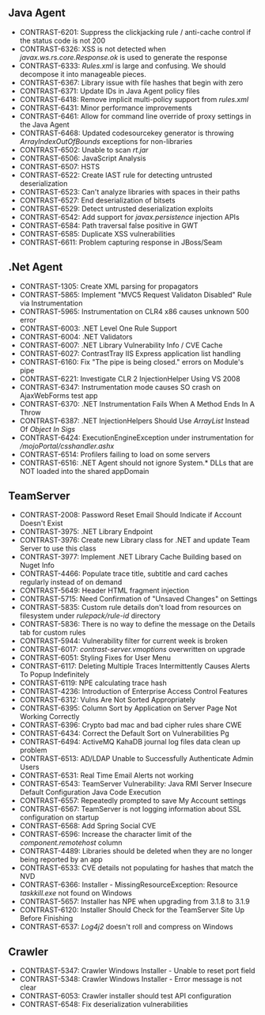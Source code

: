 <!--
title: "Contrast 3.2.2 - November 2015"
description: "Contrast 3.2.2 November 2015"
-->

## Java Agent
* CONTRAST-6201: Suppress the clickjacking rule / anti-cache control if the status code is not 200
* CONTRAST-6326: XSS is not detected when *javax.ws.rs.core.Response.ok* is used to generate the response
* CONTRAST-6333: *Rules.xml* is large and confusing. We should decompose it into manageable pieces.
* CONTRAST-6367: Library issue with file hashes that begin with zero
* CONTRAST-6371: Update IDs in Java Agent policy files
* CONTRAST-6418: Remove implicit multi-policy support from *rules.xml*
* CONTRAST-6431: Minor performance improvements
* CONTRAST-6461: Allow for command line override of proxy settings in the Java Agent
* CONTRAST-6468: Updated codesourcekey generator is throwing *ArrayIndexOutOfBounds* exceptions for non-libraries
* CONTRAST-6502: Unable to scan *rt.jar*
* CONTRAST-6506: JavaScript Analysis
* CONTRAST-6507: HSTS
* CONTRAST-6522: Create IAST rule for detecting untrusted deserialization
* CONTRAST-6523: Can't analyze libraries with spaces in their paths
* CONTRAST-6527: End deserialization of bitsets
* CONTRAST-6529: Detect untrusted deserialization exploits
* CONTRAST-6542: Add support for *javax.persistence* injection APIs
* CONTRAST-6584: Path traversal false positive in GWT
* CONTRAST-6585: Duplicate XSS vulnerabilities
* CONTRAST-6611: Problem capturing response in JBoss/Seam

## .Net Agent
* CONTRAST-1305: Create XML parsing for propagators
* CONTRAST-5865: Implement "MVC5 Request Validaton Disabled" Rule via Instrumentation
* CONTRAST-5965: Instrumentation on CLR4 x86 causes unknown 500 error
* CONTRAST-6003: .NET Level One Rule Support
* CONTRAST-6004: .NET Validators
* CONTRAST-6007: .NET Library Vulnerability Info / CVE Cache
* CONTRAST-6027: ContrastTray IIS Express application list handling
* CONTRAST-6160: Fix "The pipe is being closed." errors on Module's pipe
* CONTRAST-6221: Investigate CLR 2 InjectionHelper Using VS 2008
* CONTRAST-6347: Instrumentation mode causes SO crash on AjaxWebForms test app
* CONTRAST-6370: .NET Instrumentation Fails When A Method Ends In A Throw
* CONTRAST-6387: .NET InjectionHelpers Should Use *ArrayList* Instead Of *Object In Sigs*
* CONTRAST-6424: ExecutionEngineException under instrumentation for */mojoPortal/csshandler.ashx*
* CONTRAST-6514: Profilers failing to load on some servers
* CONTRAST-6516: .NET Agent should not ignore System.* DLLs that are NOT loaded into the shared appDomain

## TeamServer
* CONTRAST-2008: Password Reset Email Should Indicate if Account Doesn't Exist
* CONTRAST-3975: .NET Library Endpoint
* CONTRAST-3976: Create new Library class for .NET and update Team Server to use this class
* CONTRAST-3977: Implement .NET Library Cache Building based on Nuget Info
* CONTRAST-4466: Populate trace title, subtitle and card caches regularly instead of on demand
* CONTRAST-5649: Header HTML fragment injection
* CONTRAST-5715: Need Confirmation of "Unsaved Changes" on Settings
* CONTRAST-5835: Custom rule details don't load from resources on filesystem under *rulepack/rule-id* directory
* CONTRAST-5836: There is no way to define the message on the Details tab for custom rules
* CONTRAST-5944: Vulnerability filter for current week is broken
* CONTRAST-6017: *contrast-server.vmoptions* overwritten on upgrade
* CONTRAST-6051: Styling Fixes for User Menu
* CONTRAST-6117: Deleting Multiple Traces Intermittently Causes Alerts To Popup Indefinitely
* CONTRAST-6119: NPE calculating trace hash
* CONTRAST-4236: Introduction of Enterprise Access Control Features
* CONTRAST-6312: Vulns Are Not Sorted Appropriately
* CONTRAST-6395: Column Sort by Application on Server Page Not Working Correctly
* CONTRAST-6396: Crypto bad mac and bad cipher rules share CWE
* CONTRAST-6434: Correct the Default Sort on Vulnerabilities Pg
* CONTRAST-6494: ActiveMQ KahaDB journal log files data clean up problem
* CONTRAST-6513: AD/LDAP Unable to Successfully Authenticate Admin Users
* CONTRAST-6531: Real Time Email Alerts not working
* CONTRAST-6543: TeamServer Vulnerability: Java RMI Server Insecure Default Configuration Java Code Execution
* CONTRAST-6557: Repeatedly prompted to save My Account settings
* CONTRAST-6567: TeamServer is not logging information about SSL configuration on startup
* CONTRAST-6568: Add Spring Social CVE
* CONTRAST-6596: Increase the character limit of the *component.remotehost* column
* CONTRAST-4489: Libraries should be deleted when they are no longer being reported by an app
* CONTRAST-6533: CVE details not populating for hashes that match the NVD
* CONTRAST-6366: Installer - MissingResourceException: Resource *taskkill.exe* not found on Windows
* CONTRAST-5657: Installer has NPE when upgrading from 3.1.8 to 3.1.9
* CONTRAST-6120: Installer Should Check for the TeamServer Site Up Before Finishing
* CONTRAST-6537: *Log4j2* doesn't roll and compress on Windows

## Crawler
* CONTRAST-5347: Crawler Windows Installer - Unable to reset port field
* CONTRAST-5348: Crawler Windows Installer - Error message is not clear
* CONTRAST-6053: Crawler installer should test API configuration
* CONTRAST-6548: Fix deserialization vulnerabilities

